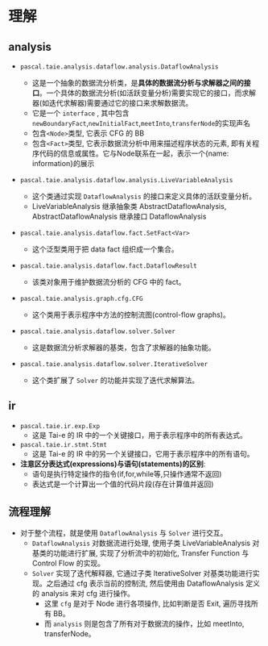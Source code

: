 # 理解

## analysis

- `pascal.taie.analysis.dataflow.analysis.DataflowAnalysis`
  - 这是一个抽象的数据流分析类，是**具体的数据流分析与求解器之间的接口**。一个具体的数据流分析(如活跃变量分析)需要实现它的接口，而求解器(如迭代求解器)需要通过它的接口来求解数据流。
  - 它是一个 `interface` , 其中包含`newBoundaryFact`,`newInitialFact`,`meetInto`,`transferNode`的实现声名
  - 包含`<Node>`类型, 它表示 CFG 的 BB
  - 包含`<Fact>`类型, 它表示数据流分析中用来描述程序状态的元素, 即有关程序代码的信息或属性。它与Node联系在一起，表示一个{name: information}的展示

- `pascal.taie.analysis.dataflow.analysis.LiveVariableAnalysis`
  - 这个类通过实现 `DataflowAnalysis` 的接口来定义具体的活跃变量分析。
  - LiveVariableAnalysis 继承抽象类 AbstractDataflowAnalysis, AbstractDataflowAnalysis 继承接口 DataflowAnalysis
- `pascal.taie.analysis.dataflow.fact.SetFact<Var>`
  - 这个泛型类用于把 data fact 组织成一个集合。
- `pascal.taie.analysis.dataflow.fact.DataflowResult`
  - 该类对象用于维护数据流分析的 CFG 中的 fact。
- `pascal.taie.analysis.graph.cfg.CFG`
  - 这个类用于表示程序中方法的控制流图(control-flow graphs)。
- `pascal.taie.analysis.dataflow.solver.Solver`
  - 这是数据流分析求解器的基类，包含了求解器的抽象功能。
- `pascal.taie.analysis.dataflow.solver.IterativeSolver`
  - 这个类扩展了 `Solver` 的功能并实现了迭代求解算法。

## ir

- `pascal.taie.ir.exp.Exp`
  - 这是 Tai-e 的 IR 中的一个关键接口，用于表示程序中的所有表达式。
- `pascal.taie.ir.stmt.Stmt`
  - 这是 Tai-e 的 IR 中的另一个关键接口，它用于表示程序中的所有语句。
- **注意区分表达式(expressions)与语句(statements)的区别**: 
  - 语句是执行特定操作的指令(if,for,while等,只操作通常不返回)
  - 表达式是一个计算出一个值的代码片段(存在计算值并返回)

## 流程理解

- 对于整个流程，就是使用 `DataflowAnalysis` 与 `Solver` 进行交互。
  - `DataflowAnalysis` 对数据流进行处理, 使用子类 LiveVariableAnalysis 对基类的功能进行扩展, 实现了分析流中的初始化, Transfer Function 与 Control Flow 的实现。
  - `Solver` 实现了迭代解释器, 它通过子类 lterativeSolver 对基类功能进行实现。之后通过 cfg 表示当前的控制流, 然后使用由 DataflowAnalysis 定义的 analysis 来对 cfg 进行操作。
    - 这里 `cfg` 是对于 Node 进行各项操作, 比如判断是否 Exit, 遍历寻找所有 BB。
    - 而 `analysis` 则是包含了所有对于数据流的操作，比如 meetInto, transferNode。 
